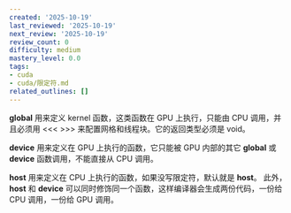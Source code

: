 ```yaml
---
created: '2025-10-19'
last_reviewed: '2025-10-19'
next_review: '2025-10-19'
review_count: 0
difficulty: medium
mastery_level: 0.0
tags:
- cuda
- cuda/限定符.md
related_outlines: []
---
```




__global__ 用来定义 kernel 函数，这类函数在 GPU 上执行，只能由 CPU 调用，并且必须用 <<< >>> 来配置网格和线程块。它的返回类型必须是 void。

__device__ 用来定义在 GPU 上执行的函数，它只能被 GPU 内部的其它 __global__ 或 __device__ 函数调用，不能直接从 CPU 调用。

__host__ 用来定义在 CPU 上执行的函数，如果没写限定符，默认就是 __host__。
此外，__host__ 和 __device__ 可以同时修饰同一个函数，这样编译器会生成两份代码，一份给 CPU 调用，一份给 GPU 调用。
